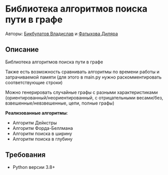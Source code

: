 # Библиотека алгоритмов поиска пути в графе

Авторы: [Бикбулатов Владислав](https://github.com/Vladik74) и [Фатыхова Диляра](https://github.com/diquid)

## Описание
Библиотека алгоритмов поиска пути в графе

Также есть возможность сравнивать алгоритмы по времени работы и затрачиваемой памяти (для этого в main.py нужно раскомментировать соответствующие строки)

Можно генерировать случайные графы с разными характеристиками (ориентированный/неориентированный, с отрицательными весами/без, взвешенные/невзвешенные, цепи, полные графы)

**Реализованные алгоритмы**:
- Алгоритм Дейкстры
- Алгоритм Форда-Беллмана
- Алгоритм поиска в ширину
- Алгоритм поиска в глубину

## Требования
* Python версии 3.8+
